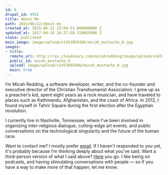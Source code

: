```yaml
---
id: 6
drupal_id: 4591
title: About Me
path: 2015/06/22/about-me
created_at: 2015-06-22 23:04:51.000000000 Z
updated_at: 2017-04-14 14:27:58.310655000 Z
state: published
main_image: image/upload/v1453059386/micah_mustache_0.jpg
images:
- title: 
  remote_url: http://res.cloudinary.com/micahredding/image/upload/v1453059386/micah_mustache_0.jpg
  public_id: micah_mustache_0
  upload: image/upload/v1453059386/micah_mustache_0.jpg
  main: true
---
```

I’m Micah Redding, a software developer, writer, and the co-founder and executive director of the Christian Transhumanist Association. I grew up as a preacher’s kid, spent eight years as a rock musician, and have traveled to places such as Kathmandu, Afghanistan, and the coast of Africa. In 2012, I found myself in Tahrir Square during the first election after the Egyptian revolution. 

I currently live in Nashville, Tennessee, where I’ve been involved in organizing inter-religious dialogue, cutting-edge art events, and public conversations on the technological singularity and the future of the human race.

Want to contact me? I mostly prefer [email](mailto:micahredding@gmail.com?subject=read%20your%20about%20page). If I haven't responded to you yet, it's probably because I'm thinking deeply about what you've said. Want a third-person version of what I said above? [Here](http://micahredding.com/blog/2014/12/16/about) you go. I like being on podcasts, and having stimulating conversations with people — so if you have a way to make more of that happen, let me know.
